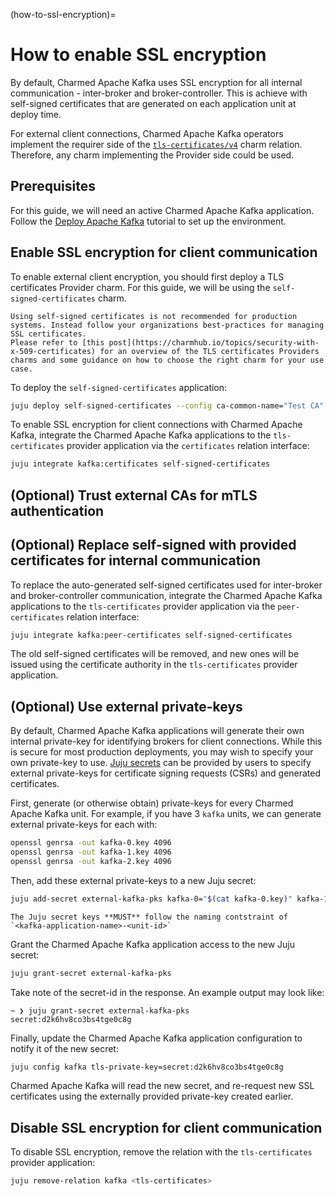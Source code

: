 (how-to-ssl-encryption)=
# How to enable SSL encryption

By default, Charmed Apache Kafka uses SSL encryption for all internal communication - inter-broker and broker-controller. This is achieve with self-signed certificates that are generated on each application unit at deploy time.

For external client connections, Charmed Apache Kafka operators implement the requirer side of the [`tls-certificates/v4`](https://github.com/canonical/tls-certificates-interface/blob/main/lib/charms/tls_certificates_interface/v4/tls_certificates.py) charm relation. Therefore, any charm implementing the Provider side could be used.

## Prerequisites

For this guide, we will need an active Charmed Apache Kafka application. Follow the [Deploy Apache Kafka](tutorial-deploy) tutorial to set up the environment.

## Enable SSL encryption for client communication

To enable external client encryption, you should first deploy a TLS certificates Provider charm. For this guide, we will be using the `self-signed-certificates` charm.

```{warning}
Using self-signed certificates is not recommended for production systems. Instead follow your organizations best-practices for managing SSL certificates.
Please refer to [this post](https://charmhub.io/topics/security-with-x-509-certificates) for an overview of the TLS certificates Providers charms and some guidance on how to choose the right charm for your use case. 
```

To deploy the `self-signed-certificates` application:

```bash
juju deploy self-signed-certificates --config ca-common-name="Test CA"
```

To enable SSL encryption for client connections with Charmed Apache Kafka, integrate the Charmed Apache Kafka applications to the `tls-certificates` provider application via the `certificates` relation interface:

```bash
juju integrate kafka:certificates self-signed-certificates
```

## (Optional) Trust external CAs for mTLS authentication

<!-- TODO: link to some mtls doc? Maybe rebase first -->
<!-- TODO: add detail here -->

## (Optional) Replace self-signed with provided certificates for internal communication

To replace the auto-generated self-signed certificates used for inter-broker and broker-controller communication, integrate the Charmed Apache Kafka applications to the `tls-certificates` provider application via the `peer-certificates` relation interface:

```bash
juju integrate kafka:peer-certificates self-signed-certificates
```

The old self-signed certificates will be removed, and new ones will be issued using the certificate authority in the `tls-certificates` provider application.

## (Optional) Use external private-keys

By default, Charmed Apache Kafka applications will generate their own internal private-key for identifying brokers for client connections. While this is secure for most production deployments, you may wish to specify your own private-key to use. [Juju secrets](https://documentation.ubuntu.com/juju/3.6/reference/secret/0) can be provided by users to specify external private-keys for certificate signing requests (CSRs) and generated certificates.

First, generate (or otherwise obtain) private-keys for every Charmed Apache Kafka unit. For example, if you have 3 `kafka` units, we can generate external private-keys for each with:

```bash
openssl genrsa -out kafka-0.key 4096
openssl genrsa -out kafka-1.key 4096
openssl genrsa -out kafka-2.key 4096
```

Then, add these external private-keys to a new Juju secret:

```bash
juju add-secret external-kafka-pks kafka-0="$(cat kafka-0.key)" kafka-1="$(cat kafka-1.key)" kafka-2="$(cat kafka-2.key)"
```

```{note}
The Juju secret keys **MUST** follow the naming contstraint of `<kafka-application-name>-<unit-id>`
```

Grant the Charmed Apache Kafka application access to the new Juju secret:

```bash
juju grant-secret external-kafka-pks
```

Take note of the secret-id in the response. An example output may look like:

```console
~ ❯ juju grant-secret external-kafka-pks
secret:d2k6hv8co3bs4tge0c8g
```

Finally, update the Charmed Apache Kafka application configuration to notify it of the new secret:

```bash
juju config kafka tls-private-key=secret:d2k6hv8co3bs4tge0c8g
```

Charmed Apache Kafka will read the new secret, and re-request new SSL certificates using the externally provided private-key created earlier.

## Disable SSL encryption for client communication

To disable SSL encryption, remove the relation with the `tls-certificates` provider application:

```bash
juju remove-relation kafka <tls-certificates>
```
